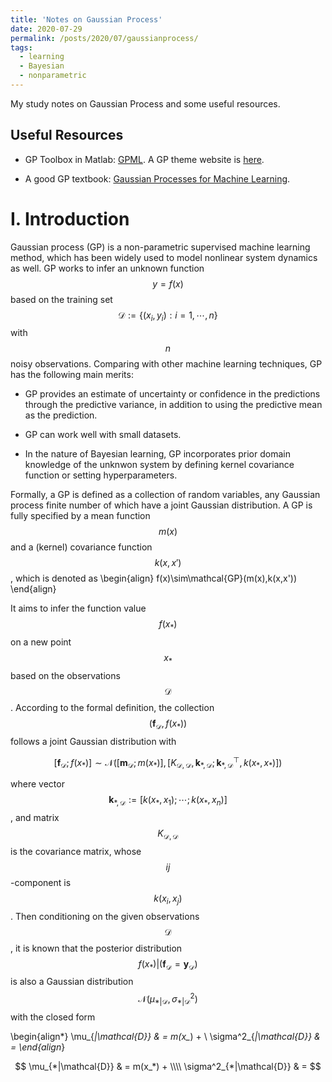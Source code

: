 ```yaml
---
title: 'Notes on Gaussian Process'
date: 2020-07-29
permalink: /posts/2020/07/gaussianprocess/
tags:
  - learning
  - Bayesian
  - nonparametric
---
```


My study notes on Gaussian Process and some useful resources.

<script id="MathJax-script" async src="<url-to-your-site>/mathjax/tex-chtml.js"></script>

Useful Resources
------

- GP Toolbox in Matlab: [GPML](http://www.gaussianprocess.org/gpml/code/matlab/doc/). A GP theme website is [here](http://www.gaussianprocess.org/).

- A good GP textbook: [Gaussian Processes for Machine Learning](http://www.gaussianprocess.org/gpml/chapters/RW.pdf).

I. Introduction
======

Gaussian process (GP) is a non-parametric supervised  machine learning method, which has been widely used to model nonlinear system dynamics as well.  GP works to infer an unknown function $$y = f(x)$$ based on the training set $$\mathcal{D}:= \{(x_i, y_i): i=1,\cdots,n\}$$ with $$n$$ noisy observations. Comparing with other machine learning techniques, GP has the following main merits: 

- GP provides an estimate of uncertainty or confidence in the predictions through the predictive variance, in addition to using the predictive mean as the prediction.

- GP can work well with small datasets.

- In the nature of Bayesian learning, GP incorporates prior domain knowledge of the unknwon system by defining kernel covariance function or setting  hyperparameters.

Formally, a GP is defined as a collection of random variables, any Gaussian process finite number of which have a joint Gaussian distribution. A GP is fully specified by a mean function $$m(x)$$ and a (kernel) covariance function $$k(x,x')$$, which is denoted as 
\begin{align}
f(x)\sim\mathcal{GP}(m(x),k(x,x'))
\end{align}

It aims to infer the function value $$f(x_*)$$ on a new point $$x_{*}$$ based on the observations $$\mathcal{D}$$. According to the formal definition, the collection $$(\boldsymbol f_{\mathcal{D}}, f(x_*))$$ follows a joint Gaussian distribution with 

$$ [\boldsymbol f_{\mathcal{D}}; f(x_*)] \sim \mathcal{N}  \Big( [ \boldsymbol m_{\mathcal{D}}; m(x_*) ], [ K_{\mathcal{D},\mathcal{D}}, \boldsymbol k_{ *,\mathcal{D}}; \boldsymbol k_{ *,\mathcal{D}}^\top, k(x_*,x_*) ] \Big)$$

where  vector $$\boldsymbol k_{*, \mathcal{D}}:= [ k(x_*,x_1); \cdots; k(x_*, x_n)]$$, and matrix $$K_{\mathcal{D},\mathcal{D}}$$ is the covariance matrix, whose $$ij$$-component is $$ k(x_i,x_j)$$.
Then conditioning on the given observations $$\mathcal{D}$$, it is known that the posterior distribution $$f(x_*)|(\boldsymbol f_{\mathcal{D}} =\boldsymbol y_{\mathcal{D}})$$ is also a Gaussian distribution $$\mathcal{N}(\mu_{*|\mathcal{D}}, \sigma^2_{*|\mathcal{D}} )$$ with the closed form

\begin{align*}
    \mu_{*|\mathcal{D}} & = m(x_*) +   \\
    \sigma^2_{*|\mathcal{D}} & = 
\end{align*}


$$  \mu_{*|\mathcal{D}} & = m(x_*) +   \\\\   \sigma^2_{*|\mathcal{D}} & =  $$
